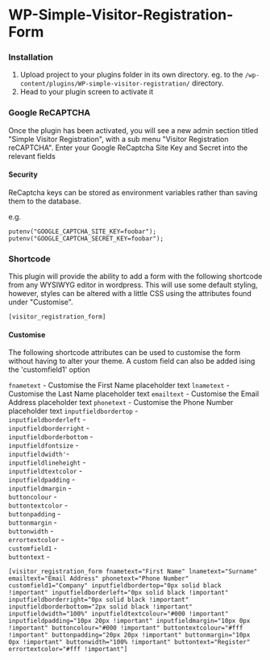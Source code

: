 # WP-Simple-Visitor-Registration-Form

### Installation

1. Upload project to your plugins folder in its own directory. eg. to the `/wp-content/plugins/WP-simple-visitor-registration/` directory.
2. Head to your plugin screen to activate it

### Google ReCAPTCHA

Once the plugin has been activated, you will see a new admin section titled "Simple Visitor Registration", with a sub menu "Visitor Registration reCAPTCHA". Enter your Google ReCaptcha Site Key and Secret into the relevant fields

#### Security

ReCaptcha keys can be stored as environment variables rather than saving them to the database.

e.g.

```
putenv("GOOGLE_CAPTCHA_SITE_KEY=foobar");
putenv("GOOGLE_CAPTCHA_SECRET_KEY=foobar");
```

### Shortcode

This plugin will provide the ability to add a form with the following shortcode from any WYSIWYG editor in wordpress. This will use some default styling, however, styles can be altered with a little CSS using the attributes found under "Customise".

`[visitor_registration_form]`

#### Customise

The following shortcode attributes can be used to customise the form without having to alter your theme. A custom field can also be added ising the 'customfield1' option

`fnametext` -  Customise the First Name placeholder text
`lnametext` -  Customise the Last Name placeholder text
`emailtext` -  Customise the Email Address placeholder text
`phonetext` -  Customise the Phone Number placeholder text
`inputfieldbordertop` -  
`inputfieldborderleft` -  
`inputfieldborderright` -  
`inputfieldborderbottom` -  
`inputfieldfontsize` -  
`inputfieldwidth'`-  
`inputfieldlineheight` -  
`inputfieldtextcolor` -  
`inputfieldpadding` -  
`inputfieldmargin` -  
`buttoncolour` -  
`buttontextcolor` -  
`buttonpadding` -  
`buttonmargin` -  
`buttonwidth` -  
`errortextcolor` -  
`customfield1` -  
`buttontext` -  

`[visitor_registration_form fnametext="First Name" lnametext="Surname" emailtext="Email Address" phonetext="Phone Number" customfield1="Company" inputfieldbordertop="0px solid black !important" inputfieldborderleft="0px solid black !important" inputfieldborderright="0px solid black !important" inputfieldborderbottom="2px solid black !important" inputfieldwidth="100%" inputfieldtextcolour="#000 !important" inputfieldpadding="10px 20px !important" inputfieldmargin="10px 0px !important" buttoncolour="#000 !important" buttontextcolour="#fff !important" buttonpadding="20px 20px !important" buttonmargin="10px 0px !important" buttonwidth="100% !important" buttontext="Register" errortextcolor="#fff !important"]`
 